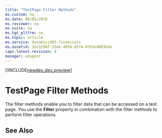 ```yaml
---
title: "TestPage Filter Methods"
ms.custom: na
ms.date: 06/05/2016
ms.reviewer: na
ms.suite: na
ms.tgt_pltfrm: na
ms.topic: article
ms.service: dynamics365-financials
ms.assetid: 3e212967-33de-4954-8374-8763e4883b3e
caps.latest.revision: 4
manager: edupont
---
```


[!INCLUDE[newdev_dev_preview](../includes/newdev_dev_preview.md)]

# TestPage Filter Methods
The filter methods enable you to filter data that can be accessed on a test page. You use the **Filter** property in combination with the filter methods to perform filter operations.  
  
## See Also  
<!--Links [Test Pages](Test-Pages.md) -->  